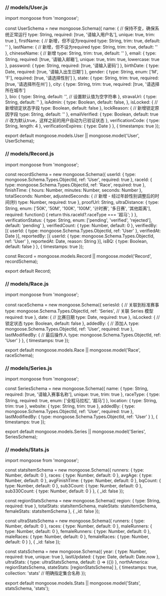### // models/User.js
import mongoose from 'mongoose';

const UserSchema = new mongoose.Schema({
  name: {                 // 保持不变，确保系统正常运行
    type: String,
    required: [true, '请输入用户名'],
    unique: true,
    trim: true
  },
  firstName: {    // 新增，但不设为required
    type: String,
    trim: true,
    default: ''
  },
  lastName: {     // 新增，但不设为required
    type: String,
    trim: true,
    default: ''
  },
  chineseName: {  // 新增
    type: String,
    trim: true,
    default: ''
  },
  email: {
    type: String,
    required: [true, '请输入邮箱'],
    unique: true,
    trim: true,
    lowercase: true
  },
  password: {
    type: String,
    required: [true, '请输入密码']
  },
  birthDate: {
    type: Date,
    required: [true, '请输入出生日期']
  },
  gender: {
    type: String,
    enum: ['M', 'F'],
    required: [true, '请选择性别']
  },
  state: {
    type: String,
    trim: true,
    required: [true, '请选择所在州'] 
  },
  city: {
    type: String,
    trim: true,
    required: [true, '请选择所在城市']  
  },
  bio: {
    type: String,
    default: '',  // 设置默认值为空字符串
  },
  stravaUrl: {
    type: String,
    default: ''
  },
  isAdmin: {
    type: Boolean,
    default: false,
  },
  isLocked: {                    // 新增锁定状态字段
    type: Boolean,
    default: false
  },
  lockReason: {                  // 新增锁定原因字段
    type: String,
    default: ''
  },
  emailVerified: {
    type: Boolean,
    default: true  // 改为默认true，这样之前的用户自动为已验证状态
  },
  verificationCode: {
    type: String,
    length: 4
  },
  verificationExpires: {
    type: Date
  }
}, {
  timestamps: true
});

export default mongoose.models.User || mongoose.model('User', UserSchema);

### // models/Record.js
import mongoose from 'mongoose';

const recordSchema = new mongoose.Schema({
 userId: {
   type: mongoose.Schema.Types.ObjectId,
   ref: 'User',
   required: true
 },
 raceId: {
   type: mongoose.Schema.Types.ObjectId,
   ref: 'Race',
   required: true
 },
 finishTime: {
   hours: Number,
   minutes: Number,
   seconds: Number
 },
 totalSeconds: Number,
 adjustedSeconds: {  // 新增 - 经过年龄性别调整后的时间(秒)
   type: Number,
   required: true
 },
 proofUrl: String,
 ultraDistance: {
   type: String,
   enum: ['50K', '50M', '100K', '100M', '计时赛', '多日赛', '其他距离'],
   required: function() {
     return this.raceId?.raceType === '超马';
   }
 },
 verificationStatus: {
   type: String,
   enum: ['pending', 'verified', 'rejected'],
   default: 'pending'
 },
 verifiedCount: {
   type: Number,
   default: 0
 },
 verifiedBy: [{
   userId: {
     type: mongoose.Schema.Types.ObjectId,
     ref: 'User'
   },
   verifiedAt: Date
 }],
 reportedBy: [{
   userId: {
     type: mongoose.Schema.Types.ObjectId,
     ref: 'User'
   },
   reportedAt: Date,
   reason: String
 }],
 isBQ: {
  type: Boolean,
  default: false
}
}, {
timestamps: true
});

const Record = mongoose.models.Record || mongoose.model('Record', recordSchema);

export default Record;


### // models/Race.js
import mongoose from 'mongoose';

const raceSchema = new mongoose.Schema({
  seriesId: {           // 关联到标准赛事
    type: mongoose.Schema.Types.ObjectId,
    ref: 'Series',      // 关联 Series 模型
    required: true
  },
  date: {               // 比赛日期
    type: Date,
    required: true
  },
  isLocked: {           // 锁定状态
    type: Boolean,
    default: false
  },
  addedBy: {            // 添加人
    type: mongoose.Schema.Types.ObjectId,
    ref: 'User',
    required: true
  },
  lastModifiedBy: {     // 最后操作人
    type: mongoose.Schema.Types.ObjectId,
    ref: 'User'
  }
}, {
  timestamps: true
});

export default mongoose.models.Race || mongoose.model('Race', raceSchema);

### // models/Series.js
import mongoose from 'mongoose';

const SeriesSchema = new mongoose.Schema({
  name: {
    type: String,
    required: [true, '请输入赛事名称'],
    unique: true,
    trim: true
  },
  raceType: {
    type: String,
    required: true,
    enum: ['全程马拉松', '超马']
  },
  location: {
    type: String,
    trim: true
  },
  website: {
    type: String,
    trim: true
  },
  addedBy: {
    type: mongoose.Schema.Types.ObjectId,
    ref: 'User',
    required: true
  },
  lastModifiedBy: {
    type: mongoose.Schema.Types.ObjectId,
    ref: 'User'
  }
}, {
  timestamps: true
});

export default mongoose.models.Series || mongoose.model('Series', SeriesSchema);


### // models/Stats.js
import mongoose from 'mongoose';

const statsItemSchema = new mongoose.Schema({
  runners: { type: Number, default: 0 },
  races: { type: Number, default: 0 },
  avgAge: { type: Number, default: 0 },
  avgFinishTime: { type: Number, default: 0 },
  bqCount: { type: Number, default: 0 },
  sub3Count: { type: Number, default: 0 },
  sub330Count: { type: Number, default: 0 }
}, { _id: false });

const regionStatsSchema = new mongoose.Schema({
  region: { type: String, required: true },
  totalStats: statsItemSchema,
  maleStats: statsItemSchema,
  femaleStats: statsItemSchema
}, { _id: false });

const ultraStatsSchema = new mongoose.Schema({
    runners: { type: Number, default: 0 },
    races: { type: Number, default: 0 },
    maleRunners: { type: Number, default: 0 },
    femaleRunners: { type: Number, default: 0 },
    maleRaces: { type: Number, default: 0 },
    femaleRaces: { type: Number, default: 0 }
  }, { _id: false });
  
  const statsSchema = new mongoose.Schema({
  year: {
    type: Number,
    required: true,
    unique: true
  },
  lastUpdated: {
    type: Date,
    default: Date.now
  },
  ultraStats: {
    type: ultraStatsSchema,
    default: () => ({})
  },
  northAmerica: regionStatsSchema,
  stateStats: [regionStatsSchema]
}, {
  timestamps: true,
  collection: 'stats'  // 明确指定集合名称
});

export default mongoose.models.Stats || mongoose.model('Stats', statsSchema, 'stats');